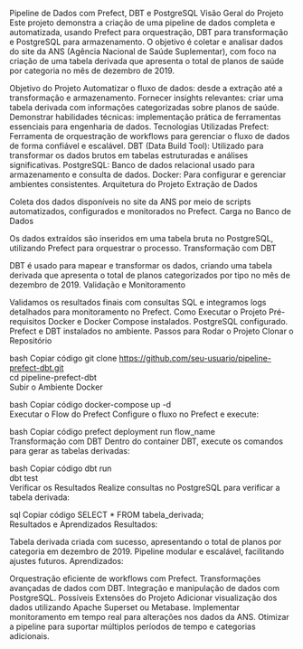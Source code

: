 Pipeline de Dados com Prefect, DBT e PostgreSQL
Visão Geral do Projeto
Este projeto demonstra a criação de uma pipeline de dados completa e automatizada, usando Prefect para orquestração, DBT para transformação e PostgreSQL para armazenamento. O objetivo é coletar e analisar dados do site da ANS (Agência Nacional de Saúde Suplementar), com foco na criação de uma tabela derivada que apresenta o total de planos de saúde por categoria no mês de dezembro de 2019.

Objetivo do Projeto
Automatizar o fluxo de dados: desde a extração até a transformação e armazenamento.
Fornecer insights relevantes: criar uma tabela derivada com informações categorizadas sobre planos de saúde.
Demonstrar habilidades técnicas: implementação prática de ferramentas essenciais para engenharia de dados.
Tecnologias Utilizadas
Prefect: Ferramenta de orquestração de workflows para gerenciar o fluxo de dados de forma confiável e escalável.
DBT (Data Build Tool): Utilizado para transformar os dados brutos em tabelas estruturadas e análises significativas.
PostgreSQL: Banco de dados relacional usado para armazenamento e consulta de dados.
Docker: Para configurar e gerenciar ambientes consistentes.
Arquitetura do Projeto
Extração de Dados

Coleta dos dados disponíveis no site da ANS por meio de scripts automatizados, configurados e monitorados no Prefect.
Carga no Banco de Dados

Os dados extraídos são inseridos em uma tabela bruta no PostgreSQL, utilizando Prefect para orquestrar o processo.
Transformação com DBT

DBT é usado para mapear e transformar os dados, criando uma tabela derivada que apresenta o total de planos categorizados por tipo no mês de dezembro de 2019.
Validação e Monitoramento

Validamos os resultados finais com consultas SQL e integramos logs detalhados para monitoramento no Prefect.
Como Executar o Projeto
Pré-requisitos
Docker e Docker Compose instalados.
PostgreSQL configurado.
Prefect e DBT instalados no ambiente.
Passos para Rodar o Projeto
Clonar o Repositório

bash
Copiar código
git clone https://github.com/seu-usuario/pipeline-prefect-dbt.git  
cd pipeline-prefect-dbt  
Subir o Ambiente Docker

bash
Copiar código
docker-compose up -d  
Executar o Flow do Prefect
Configure o fluxo no Prefect e execute:

bash
Copiar código
prefect deployment run flow_name  
Transformação com DBT
Dentro do container DBT, execute os comandos para gerar as tabelas derivadas:

bash
Copiar código
dbt run  
dbt test  
Verificar os Resultados
Realize consultas no PostgreSQL para verificar a tabela derivada:

sql
Copiar código
SELECT * FROM tabela_derivada;  
Resultados e Aprendizados
Resultados:

Tabela derivada criada com sucesso, apresentando o total de planos por categoria em dezembro de 2019.
Pipeline modular e escalável, facilitando ajustes futuros.
Aprendizados:

Orquestração eficiente de workflows com Prefect.
Transformações avançadas de dados com DBT.
Integração e manipulação de dados com PostgreSQL.
Possíveis Extensões do Projeto
Adicionar visualização dos dados utilizando Apache Superset ou Metabase.
Implementar monitoramento em tempo real para alterações nos dados da ANS.
Otimizar a pipeline para suportar múltiplos períodos de tempo e categorias adicionais.